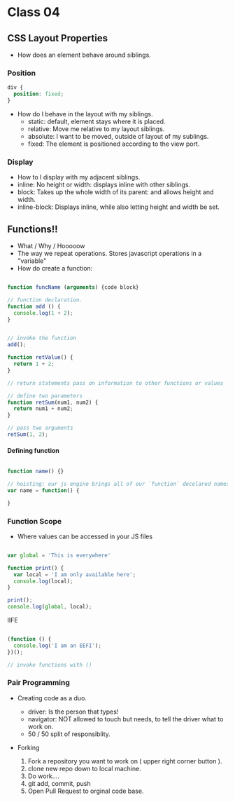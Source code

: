 # Class 04

## CSS Layout Properties

- How does an element behave around siblings.

### Position

```css
div {
  position: fixed;
}
```

- How do I behave in the layout with my siblings.
  - static: default, element stays where it is placed.
  - relative: Move me relative to my layout siblings.
  - absolute: I want to be moved, outside of layout of my sublings.
  - fixed: The element is positioned according to the view port.

### Display

- How to I display with my adjacent siblings.
 - inline: No height or width: displays inline with other siblings.
 - block: Takes up the whole width of its parent: and allows height and width.
 - inline-block: Displays inline, while also letting height and width be set.


## Functions!!

- What / Why / Hooooow
- The way we repeat operations. Stores javascript operations in a "variable"
- How do create a function:

```js

function funcName (arguments) {code block}

// function declaration.
function add () {
  console.log(1 + 2);
}


// invoke the function
add();

function retValue() {
  return 1 + 2;
}

// return statements pass on information to other functions or values

// define two parameters
function retSum(num1, num2) {
  return num1 + num2;
}

// pass two arguments
retSum(1, 2);

```

#### Defining function

```js

function name() {}

// hoisting: our js engine brings all of our `function` decelared names to the top of the page, not with `var` though.
var name = function() {

}
```

### Function Scope

- Where values can be accessed in your JS files

```js

var global = 'This is everywhere'

function print() {
  var local = 'I am only available here';
  console.log(local);
}

print();
console.log(global, local);

```

IIFE

```js

(function () {
  console.log('I am an EEFI');
})();

// invoke functions with ()

```


### Pair Programming

- Creating code as a duo.
  - driver: Is the person that types!
  - navigator: NOT allowed to touch but needs, to tell the driver what to work on.
  - 50 / 50 split of responsiblity.

- Forking
  1. Fork a repository you want to work on ( upper right corner button ).
  2. clone new repo down to local machine.
  3. Do work....
  4. git add, commit, push
  5. Open Pull Request to orginal code base.